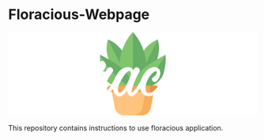 # Floracious-Webpage
![](img/logo.jpg)

This repository contains instructions to use floracious application.
